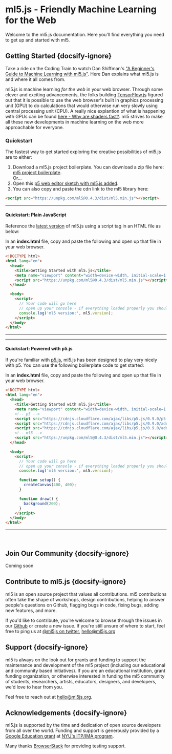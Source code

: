 # ml5.js - Friendly Machine Learning for the Web

Welcome to the ml5.js documentation. Here you'll find everything you need to get up and started with ml5.

## Getting Started {docsify-ignore}


Take a ride on the Coding Train to watch Dan Shiffman's ["A Beginner's Guide to Machine Learning with ml5.js"](https://www.youtube.com/watch?v=jmznx0Q1fP0). Here Dan explains what ml5.js is and where it all comes from.

ml5.js is machine learning _for the web_ in your web browser. Through some clever and exciting advancements, the folks building [TensorFlow.js](https://www.tensorflow.org/js) figured out that it is possible to use the web browser's built in graphics processing unit (GPU) to do calculations that would otherwise run very slowly using central processing unit (CPU). A really nice explantion of what is happening with GPUs can be found [here - Why are shaders fast?](https://thebookofshaders.com/01/). ml5 strives to make all these new developments in machine learning on the web more approachable for everyone.


### Quickstart

The fastest way to get started exploring the creative possibilities of ml5.js are to either:

1. Download a ml5.js project boilerplate. You can download a zip file here: [ml5 project boilerplate](https://github.com/ml5js/ml5-boilerplate/releases). <br/> Or...
2. Open this [p5 web editor sketch with ml5.js added](https://editor.p5js.org/ml5/sketches/oYweRi2H7).
3. You can also copy and paste the cdn link to the ml5 library here:

  ```html
  <script src="https://unpkg.com/ml5@0.4.3/dist/ml5.min.js"></script>
  ```

***
#### Quickstart: Plain JavaScript

Reference the [latest version](https://unpkg.com/ml5@0.4.3/dist/ml5.min.js) of ml5.js using a script tag in an HTML file as below:


In an **index.html** file, copy and paste the following and open up that file in your web browser.

```html
<!DOCTYPE html>
<html lang="en">
  <head>
    <title>Getting Started with ml5.js</title>
    <meta name="viewport" content="width=device-width, initial-scale=1.0">
    <script src="https://unpkg.com/ml5@0.4.3/dist/ml5.min.js"></script>
  </head>

  <body>
    <script>
      // Your code will go here
      // open up your console - if everything loaded properly you should see 0.4.1
      console.log('ml5 version:', ml5.version);
    </script>
  </body>
</html>
```

***

***
#### Quickstart: Powered with p5.js

If you're familiar with [p5.js](https://p5js.org/), ml5.js has been designed to play very nicely with p5. You can use the following boilerplate code to get started:


In an **index.html** file, copy and paste the following and open up that file in your web browser.

```html
<!DOCTYPE html>
<html lang="en">
  <head>
    <title>Getting Started with ml5.js</title>
    <meta name="viewport" content="width=device-width, initial-scale=1.0">
    <!-- p5 -->
    <script src="https://cdnjs.cloudflare.com/ajax/libs/p5.js/0.9.0/p5.min.js"></script>
    <script src="https://cdnjs.cloudflare.com/ajax/libs/p5.js/0.9.0/addons/p5.dom.min.js"></script>
    <script src="https://cdnjs.cloudflare.com/ajax/libs/p5.js/0.9.0/addons/p5.sound.min.js"></script>
    <!-- ml5 -->
    <script src="https://unpkg.com/ml5@0.4.3/dist/ml5.min.js"></script>
  </head>

  <body>
    <script>
      // Your code will go here
      // open up your console - if everything loaded properly you should see 0.9.0
      console.log('ml5 version:', ml5.version);

      function setup() {
        createCanvas(400, 400);
      }

      function draw() {
        background(200);
      }
    </script>
  </body>
</html>
```

***

<br/>



## Join Our Community {docsify-ignore}

Coming soon


## Contribute to ml5.js {docsify-ignore}

ml5 is an open source project that values all contributions. ml5 contributions often take the shape of workshops, design contributions, helping to answer people's questions on Github, flagging bugs in code, fixing bugs, adding new features, and more.

If you'd like to contribute, you're welcome to browse through the issues in our [Github](https://github.com/ml5js/ml5-library/issues) or create a new issue. If you're still unsure of where to start, feel free to ping us at [@ml5js on twitter](https://twitter.com/ml5js), <a href="mailto:hello@ml5js.org">hello@ml5js.org</a>

## Support {docsify-ignore}

ml5 is always on the look out for grants and funding to support the maintenance and development of the ml5 project (including our educational and community based initiatives). If you are an educational institution, grant funding organization, or otherwise interested in funding the ml5 community of students, researchers, artists, educators, designers, and developers, we'd love to hear from you.

Feel free to reach out at <a href="mailto:hello@ml5js.org">hello@ml5js.org</a>.

## Acknowledgements {docsify-ignore}

ml5.js is supported by the time and dedication of open source developers from all over the world. Funding and support is generously provided by a [Google Education grant](https://edu.google.com/why-google/our-commitment/?modal_active=none%2F) at [NYU's ITP/IMA program](https://itp.nyu.edu/).

Many thanks [BrowserStack](https://www.browserstack.com/) for providing testing support.
